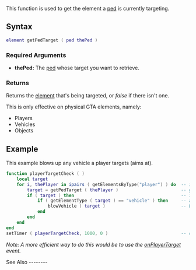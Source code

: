 This function is used to get the element a [ped](/docs/ped.md "wikilink") is currently targeting.

Syntax
------

``` lua
element getPedTarget ( ped thePed )
```

### Required Arguments

-   **thePed:** The [ped](/docs/ped.md "wikilink") whose target you want to retrieve.

### Returns

Returns the [element](/docs/element.md "wikilink") that's being targeted, or *false* if there isn't one.

This is only effective on physical GTA elements, namely:

-   Players
-   Vehicles
-   Objects

Example
-------

<section name="Server" class="server" show="true">
This example blows up any vehicle a player targets (aims at).

``` lua
function playerTargetCheck ( )
    local target
    for i, thePlayer in ipairs ( getElementsByType("player") ) do  -- iterate over all players
        target = getPedTarget ( thePlayer )                        -- get the target of the current player
        if ( target ) then                                         -- if there was a target
            if ( getElementType ( target ) == "vehicle" ) then     -- and the target is a vehicle
                blowVehicle ( target )                             -- blow it up
            end
        end
    end
end
setTimer ( playerTargetCheck, 1000, 0 )                            -- call the check function every second
```

*Note: A more efficient way to do this would be to use the [onPlayerTarget](/docs/onPlayerTarget.md "wikilink") event.*

</section>
See Also
--------
